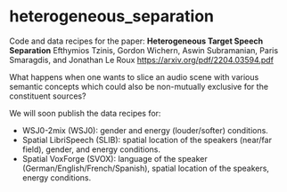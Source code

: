 # heterogeneous_separation
Code and data recipes for the paper: 
**Heterogeneous Target Speech Separation** 
Efthymios Tzinis, Gordon Wichern, Aswin Subramanian, Paris Smaragdis, and Jonathan Le Roux
https://arxiv.org/pdf/2204.03594.pdf

What happens when one wants to slice an audio scene with various semantic concepts which could also be non-mutually exclusive for the constituent sources?

We will soon publish the data recipes for: 

- WSJ0-2mix (WSJ0): gender and energy (louder/softer) conditions.
- Spatial LibriSpeech (SLIB): spatial location of the speakers (near/far field), gender, and energy conditions.
- Spatial VoxForge (SVOX): language of the speaker (German/English/French/Spanish), spatial location of the speakers, energy conditions.   
